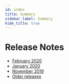 ```yaml
---
id: index
title: Summary
sidebar_label: Summary
hide_title: true
---
```


# Release Notes

- [February 2020](./202002.md)
- [January 2020](./202001.md)
- [November 2019](./201911.md)
- [Older releases](./2018010801-201909.0.md)

